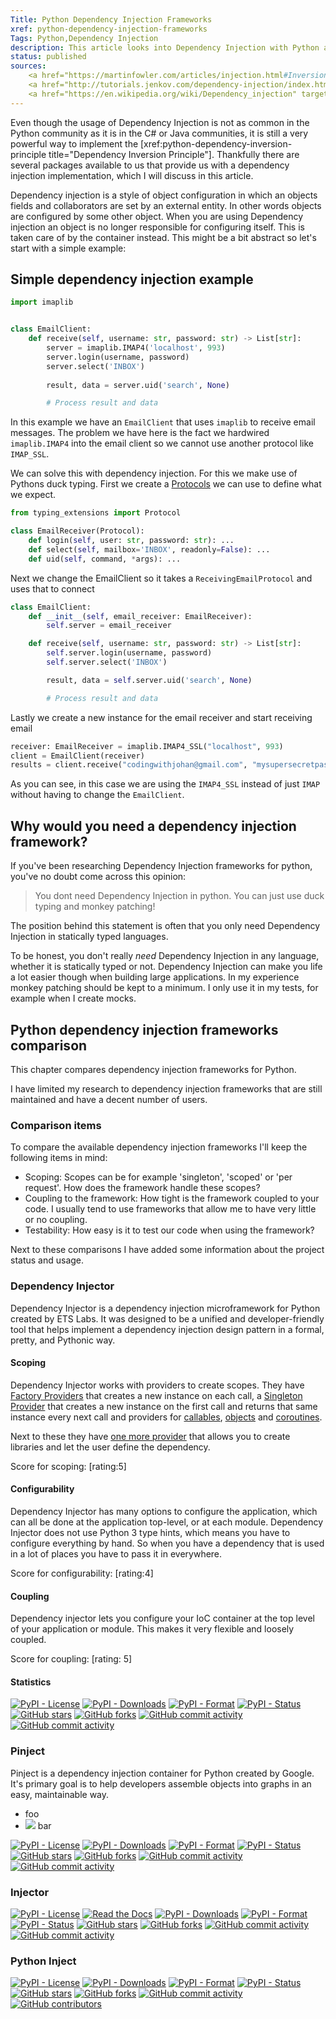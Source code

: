 ```yaml
---
Title: Python Dependency Injection Frameworks
xref: python-dependency-injection-frameworks
Tags: Python,Dependency Injection
description: This article looks into Dependency Injection with Python and the frameworks available for you.
status: published
sources:
    <a href="https://martinfowler.com/articles/injection.html#InversionOfControl" target="_blank">Inversion of Control Containers and the Dependency Injection pattern by Martin Fowler</a>
    <a href="http://tutorials.jenkov.com/dependency-injection/index.html" target="_blank">Dependency Injection by Jakob Jenkov</a>
    <a href="https://en.wikipedia.org/wiki/Dependency_injection" target="_blank">Dependency Injection on Wikipedia</a>
---
```


Even though the usage of Dependency Injection is not as common in the Python community as it is in the C# or Java communities, 
it is still a very powerful way to implement the [xref:python-dependency-inversion-principle title="Dependency Inversion Principle"].
Thankfully there are several packages available to us that provide us with a dependency injection implementation, 
which I will discuss in this article.


Dependency injection is a style of object configuration in which an objects fields and collaborators are set by an external entity. 
In other words objects are configured by some other object. 
When you are using Dependency injection an object is no longer responsible for configuring itself.
This is taken care of by the container instead. This might be a bit abstract so let's start with a simple example:

## Simple dependency injection example

```python
import imaplib


class EmailClient:
    def receive(self, username: str, password: str) -> List[str]:
        server = imaplib.IMAP4('localhost', 993)
        server.login(username, password)
        server.select('INBOX')
    
        result, data = server.uid('search', None)

        # Process result and data
```

In this example we have an `EmailClient` that uses `imaplib` to receive email messages.
The problem we have here is the fact we hardwired `imaplib.IMAP4` into the email client 
so we cannot use another protocol like `IMAP_SSL`.

We can solve this with dependency injection. For this we make use of Pythons duck typing. 
First we create a [Protocols](https://mypy.readthedocs.io/en/stable/protocols.html#simple-user-defined-protocols)
we can use to define what we expect.

```python
from typing_extensions import Protocol

class EmailReceiver(Protocol):
    def login(self, user: str, password: str): ...
    def select(self, mailbox='INBOX', readonly=False): ...
    def uid(self, command, *args): ...
```

Next we change the EmailClient so it takes a `ReceivingEmailProtocol` and uses that to connect

```python
class EmailClient:
    def __init__(self, email_receiver: EmailReceiver):
        self.server = email_receiver

    def receive(self, username: str, password: str) -> List[str]:
        self.server.login(username, password)
        self.server.select('INBOX')

        result, data = self.server.uid('search', None)

        # Process result and data
```

Lastly we create a new instance for the email receiver and start receiving email

```python
receiver: EmailReceiver = imaplib.IMAP4_SSL("localhost", 993)
client = EmailClient(receiver)
results = client.receive("codingwithjohan@gmail.com", "mysupersecretpasswd")
```

As you can see, in this case we are using the `IMAP4_SSL` instead of just `IMAP` 
without having to change the `EmailClient`.

## Why would you need a dependency injection framework?

If you've been researching Dependency Injection frameworks for python, you've no doubt come across this opinion:

> You dont need Dependency Injection in python. You can just use duck typing and monkey patching!

The position behind this statement is often that you only need Dependency Injection in statically typed languages.

To be honest, you don't really _need_ Dependency Injection in any language, whether it is statically typed or not. 
Dependency Injection can make you life a lot easier though when building large applications.
In my experience monkey patching should be kept to a minimum. I only use it in my tests, for example when I create mocks.

## Python dependency injection frameworks comparison

This chapter compares dependency injection frameworks for Python.

I have limited my research to dependency injection frameworks that are still maintained and have a decent number of users.

### Comparison items

To compare the available dependency injection frameworks I'll keep the following items in mind:

- Scoping: Scopes can be for example 'singleton', 'scoped' or 'per request'. How does the framework handle these scopes?
- Coupling to the framework: How tight is the framework coupled to your code. 
I usually tend to use frameworks that allow me to have very little or no coupling. 
- Testability: How easy is it to test our code when using the framework?

Next to these comparisons I have added some information about the project status and usage.

### Dependency Injector

Dependency Injector is a dependency injection microframework for Python created by ETS Labs. 
It was designed to be a unified and developer-friendly tool that helps implement 
a dependency injection design pattern in a formal, pretty, and Pythonic way.

#### Scoping

Dependency Injector works with providers to create scopes. 
They have [Factory Providers](http://python-dependency-injector.ets-labs.org/providers/factory.html) that creates a new instance on each call, 
a [Singleton Provider](http://python-dependency-injector.ets-labs.org/providers/singleton.html) that creates a new instance on the first call and returns that same instance every next call
and providers for [callables](http://python-dependency-injector.ets-labs.org/providers/callable.html), 
[objects](http://python-dependency-injector.ets-labs.org/providers/object.html) and [coroutines](http://python-dependency-injector.ets-labs.org/providers/coroutine.html).

Next to these they have [one more provider](http://python-dependency-injector.ets-labs.org/providers/dependency.html) that allows you to create libraries and let the user define the dependency.  

Score for scoping: [rating:5]

#### Configurability

Dependency Injector has many options to configure the application, which can all be done at the application top-level, 
or at each module. Dependency Injector does not use Python 3 type hints, which means you have to configure everything by hand.
So when you have a dependency that is used in a lot of places you have to pass it in everywhere.

Score for configurability: [rating:4]

#### Coupling

Dependency injector lets you configure your IoC container at the top level of your application or module. 
This makes it very flexible and loosely coupled. 

Score for coupling: [rating: 5]

#### Statistics

[![PyPI - License](https://img.shields.io/pypi/l/dependency_injector?style=for-the-badge&cacheSeconds=86400)](https://pypi.org/project/dependency-injector/)
[![PyPI - Downloads](https://img.shields.io/pypi/dm/dependency_injector?style=for-the-badge&cacheSeconds=86400)](https://pypi.org/project/dependency-injector/)
[![PyPI - Format](https://img.shields.io/pypi/format/dependency_injector?label=PyPI%20Format&style=for-the-badge&cacheSeconds=86400)](https://pypi.org/project/dependency-injector/)
[![PyPI - Status](https://img.shields.io/pypi/status/dependency_injector?label=PyPI%20Status&style=for-the-badge&cacheSeconds=86400)](https://pypi.org/project/dependency-injector/)
[![GitHub stars](https://img.shields.io/github/stars/ets-labs/python-dependency-injector?label=GitHub%20Stars&style=for-the-badge&cacheSeconds=86400)](https://github.com/ets-labs/python-dependency-injector)
[![GitHub forks](https://img.shields.io/github/forks/ets-labs/python-dependency-injector?label=Github%20Forks&style=for-the-badge&cacheSeconds=86400)](https://github.com/ets-labs/python-dependency-injector)
[![GitHub commit activity](https://img.shields.io/github/commit-activity/y/ets-labs/python-dependency-injector?style=for-the-badge&cacheSeconds=86400)](https://github.com/ets-labs/python-dependency-injector)
[![GitHub commit activity](https://img.shields.io/github/contributors/ets-labs/python-dependency-injector?style=for-the-badge&cacheSeconds=86400)](https://github.com/ets-labs/python-dependency-injector)

### Pinject

Pinject is a dependency injection container for Python created by Google. 
It's primary goal is to help developers assemble objects into graphs in an easy, maintainable way.

<ul>
<li class="pro"><i class="fas fa-plus-circle"></i> foo</li>
<li class="con"><img src="/img/test.svg#con"/> bar</li>
</ul>

[![PyPI - License](https://img.shields.io/pypi/l/pinject?style=for-the-badge&cacheSeconds=86400)](https://pypi.org/project/pinject/)
[![PyPI - Downloads](https://img.shields.io/pypi/dm/pinject?style=for-the-badge&cacheSeconds=86400)](https://pypi.org/project/pinject/)
[![PyPI - Format](https://img.shields.io/pypi/format/pinject?label=PyPI%20Format&style=for-the-badge&cacheSeconds=86400)](https://pypi.org/project/pinject/)
[![PyPI - Status](https://img.shields.io/pypi/status/pinject?label=PyPI%20Status&style=for-the-badge&cacheSeconds=86400)](https://pypi.org/project/pinject/)
[![GitHub stars](https://img.shields.io/github/stars/google/pinject?label=GitHub%20Stars&style=for-the-badge&cacheSeconds=86400)](https://github.com/google/pinject)
[![GitHub forks](https://img.shields.io/github/forks/google/pinject?label=Github%20Forks&style=for-the-badge&cacheSeconds=86400)](https://github.com/google/pinject)
[![GitHub commit activity](https://img.shields.io/github/commit-activity/y/google/pinject?style=for-the-badge&cacheSeconds=86400)](https://github.com/google/pinject)
[![GitHub commit activity](https://img.shields.io/github/contributors/google/pinject?style=for-the-badge&cacheSeconds=86400)](https://github.com/google/pinject)

### Injector

[![PyPI - License](https://img.shields.io/pypi/l/injector?style=for-the-badge&cacheSeconds=86400)](https://pypi.org/project/injector/)
[![Read the Docs](https://img.shields.io/readthedocs/injector?style=for-the-badge&cacheSeconds=86400)](https://injector.readthedocs.io/en/latest/)
[![PyPI - Downloads](https://img.shields.io/pypi/dm/injector?style=for-the-badge&cacheSeconds=86400)](https://pypi.org/project/injector/)
[![PyPI - Format](https://img.shields.io/pypi/format/injector?label=PyPI%20Format&style=for-the-badge&cacheSeconds=86400)](https://pypi.org/project/injector/)
[![PyPI - Status](https://img.shields.io/pypi/status/injector?label=PyPI%20Status&style=for-the-badge&cacheSeconds=86400)](https://pypi.org/project/injector/)
[![GitHub stars](https://img.shields.io/github/stars/alecthomas/injector?label=GitHub%20Stars&style=for-the-badge&cacheSeconds=86400)](https://github.com/alecthomas/injector)
[![GitHub forks](https://img.shields.io/github/forks/alecthomas/injector?label=Github%20Forks&style=for-the-badge&cacheSeconds=86400)](https://github.com/alecthomas/injector)
[![GitHub commit activity](https://img.shields.io/github/commit-activity/m/alecthomas/injector?style=for-the-badge&cacheSeconds=86400)](https://github.com/alecthomas/injector)
[![GitHub commit activity](https://img.shields.io/github/contributors/alecthomas/injector?style=for-the-badge&cacheSeconds=86400)](https://github.com/alecthomas/injector)

### Python Inject

[![PyPI - License](https://img.shields.io/pypi/l/inject?style=for-the-badge&cacheSeconds=86400)](https://pypi.org/project/Inject/)
[![PyPI - Downloads](https://img.shields.io/pypi/dm/inject?style=for-the-badge&cacheSeconds=86400)](https://pypi.org/project/Inject/)
[![PyPI - Format](https://img.shields.io/pypi/format/inject?label=PyPI%20Format&style=for-the-badge&cacheSeconds=86400)](https://pypi.org/project/Inject/)
[![PyPI - Status](https://img.shields.io/pypi/status/inject?label=PyPI%20Status&style=for-the-badge&cacheSeconds=86400)](https://pypi.org/project/Inject/)
[![GitHub stars](https://img.shields.io/github/stars/ivankorobkov/python-inject?label=GitHub%20Stars&style=for-the-badge&cacheSeconds=86400)](https://github.com/ivankorobkov/python-inject)
[![GitHub forks](https://img.shields.io/github/forks/ivankorobkov/python-inject?label=Github%20Forks&style=for-the-badge&cacheSeconds=86400)](https://github.com/ivankorobkov/python-inject)
[![GitHub commit activity](https://img.shields.io/github/commit-activity/y/ivankorobkov/python-inject?style=for-the-badge&cacheSeconds=86400)](https://github.com/ivankorobkov/python-inject)
[![GitHub contributors](https://img.shields.io/github/contributors/ivankorobkov/python-inject?style=for-the-badge&cacheSeconds=86400)](https://github.com/ivankorobkov/python-inject)


<!---

### Serum

[![PyPI - License](https://img.shields.io/pypi/l/serum?style=for-the-badge&cacheSeconds=86400)](https://pypi.org/project/Inject/)

[![PyPI - Downloads](https://img.shields.io/pypi/dm/serum?style=for-the-badge&cacheSeconds=86400)](https://pypi.org/project/Inject/)
[![PyPI - Format](https://img.shields.io/pypi/format/inject?label=PyPI%20Format&style=for-the-badge&cacheSeconds=86400)](https://pypi.org/project/Inject/)
[![PyPI - Status](https://img.shields.io/pypi/status/serum?label=PyPI%20Status&style=for-the-badge&cacheSeconds=86400)](https://pypi.org/project/Inject/)

[![GitHub stars](https://img.shields.io/github/stars/suned/serum?label=GitHub%20Stars&style=for-the-badge&cacheSeconds=86400)](https://github.com/suned/serum)
[![GitHub forks](https://img.shields.io/github/forks/suned/serum?label=Github%20Forks&style=for-the-badge&cacheSeconds=86400)](https://github.com/suned/serum)
[![GitHub commit activity](https://img.shields.io/github/commit-activity/y/suned/serum?style=for-the-badge&cacheSeconds=86400)](https://github.com/suned/serum)
[![GitHub commit activity](https://img.shields.io/github/contributors/suned/serum?style=for-the-badge&cacheSeconds=86400)](https://github.com/suned/serum)

## Dependency Injection Frameworks

### EnterPrython

- [EnterPython](https://github.com/Dobiasd/enterprython)
[![GitHub license](https://img.shields.io/github/license/Dobiasd/enterprython?style=flat)](https://github.com/Dobiasd/enterprython/blob/master/LICENSE)
[![GitHub license](https://img.shields.io/github/license/Dobiasd/enterprython)](https://github.com/Dobiasd/enterprython/blob/master/LICENSE)
[![GitHub forks](https://img.shields.io/github/forks/Dobiasd/enterprython?style=social&label=Fork&maxAge=2592000)](https://github.com/Dobiasd/enterprython)
[![GitHub stars](https://img.shields.io/github/stars/Dobiasd/enterprython?style=social&label=Star&maxAge=2592000)](https://github.com/Dobiasd/enterprython)

### Injectable

- [Injectable](https://github.com/allrod5/injectable)

### PyCDI

- [PyCDI](https://github.com/ettoreleandrotognoli/python-cdi)

### Dyject

https://dyject.com/
https://github.com/sumdog/dyject

### Ultra Light Weight Dependency Injector Python

https://github.com/liuggio/Ultra-Lightweight-Dependency-Injector-Python

### Springpython

https://github.com/springpython/springpython

--->
